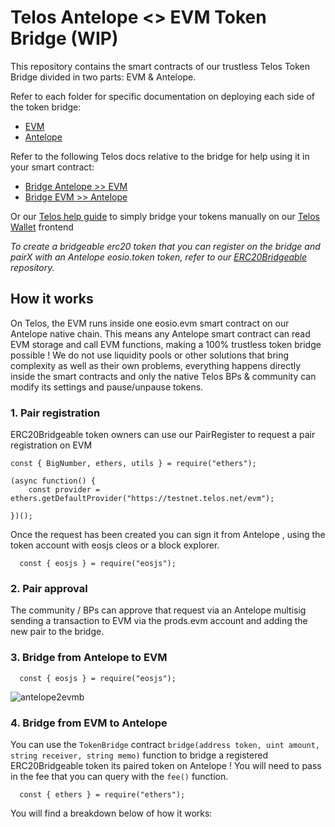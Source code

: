 # Telos Antelope <> EVM Token Bridge (WIP)

This repository contains the smart contracts of our trustless Telos Token Bridge divided in two parts: EVM & Antelope.

Refer to each folder for specific documentation on deploying each side of the token bridge:
- [EVM](https://github.com/telosnetwork/telos-token-bridge/tree/master/evm)
- [Antelope](https://github.com/telosnetwork/telos-token-bridge/tree/master/antelope)

Refer to the following Telos docs relative to the bridge for help using it in your smart contract:
- [Bridge Antelope >> EVM](https://doc.telos.net)
- [Bridge EVM >> Antelope](https://doc.telos.net)

Or our [Telos help guide](https://help.telos.net) to simply bridge your tokens manually on our [Telos Wallet](https://wallet.telos.net) frontend

_To create a bridgeable erc20 token that you can register on the bridge and pairX with an Antelope eosio.token token, refer to our [ERC20Bridgeable](https://github.com/telosnetwork/erc20-bridgeable) repository._

## How it works

On Telos, the EVM runs inside one eosio.evm smart contract on our Antelope native chain. This means any Antelope smart contract can read EVM storage and call EVM functions, making a 100% trustless token bridge possible ! We do not use liquidity pools or other solutions that bring complexity as well as their own problems, everything happens directly inside the smart contracts and only the native Telos BPs & community can modify its settings and pause/unpause tokens. 

### 1. Pair registration

ERC20Bridgeable token owners can use our PairRegister to request a pair registration on EVM

```
const { BigNumber, ethers, utils } = require("ethers");

(async function() {
    const provider = ethers.getDefaultProvider("https://testnet.telos.net/evm");

})();
```

Once the request has been created you can sign it from Antelope , using the token account with eosjs cleos or a block explorer.

```
  const { eosjs } = require("eosjs");
```

### 2. Pair approval

The community / BPs can approve that request via an Antelope multisig sending a transaction to EVM via the prods.evm account and adding the new pair to the bridge.

### 3. Bridge from Antelope to EVM

```
  const { eosjs } = require("eosjs");
```


![antelope2evmb](https://user-images.githubusercontent.com/5913758/195126884-1cc95bcf-d318-465c-8d1f-6ba603e37126.jpg)

### 4. Bridge from EVM to Antelope

You can use the `TokenBridge` contract `bridge(address token, uint amount, string receiver, string memo)` function to bridge a registered ERC20Bridgeable token its paired token on Antelope ! You will need to pass in the fee that you can query with the `fee()` function.

```
  const { ethers } = require("ethers");
```

You will find a breakdown below of how it works:

